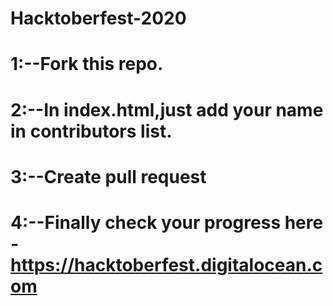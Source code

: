 # Hacktoberfest-2020
# 1:--Fork this repo.
# 2:--In index.html,just add your name in contributors list.
# 3:--Create pull request
# 4:--Finally check your progress here - https://hacktoberfest.digitalocean.com
